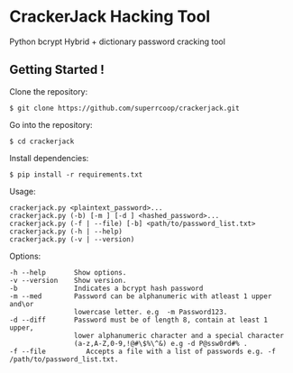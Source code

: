 CrackerJack Hacking Tool
=======================

Python bcrypt Hybrid + dictionary password cracking tool

Getting Started !
-------------------

Clone the repository:

`$ git clone https://github.com/superrcoop/crackerjack.git`

Go into the repository:

`$ cd crackerjack`

Install dependencies:

`$ pip install -r requirements.txt`


Usage: 

    crackerjack.py <plaintext_password>...
    crackerjack.py (-b) [-m ] [-d ] <hashed_password>...
    crackerjack.py (-f | --file) [-b] <path/to/password_list.txt>
    crackerjack.py (-h | --help)
    crackerjack.py (-v | --version)

Options:

    -h --help       Show options.
    -v --version    Show version.
    -b              Indicates a bcrypt hash password       
    -m --med        Password can be alphanumeric with atleast 1 upper and\or 
                    lowercase letter. e.g  -m Password123.
    -d --diff       Password must be of length 8, contain at least 1 upper,
                    lower alphanumeric character and a special character 
                    (a-z,A-Z,0-9,!@#\$%\^&) e.g -d P@ssw0rd#% .
    -f --file          Accepts a file with a list of passwords e.g. -f /path/to/password_list.txt.
